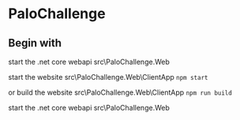# PaloChallenge

## Begin with
start the .net core webapi
src\PaloChallenge.Web

start the website
src\PaloChallenge.Web\ClientApp
`npm start`

or 
build the website
src\PaloChallenge.Web\ClientApp
`npm run build`

start the .net core webapi
src\PaloChallenge.Web

